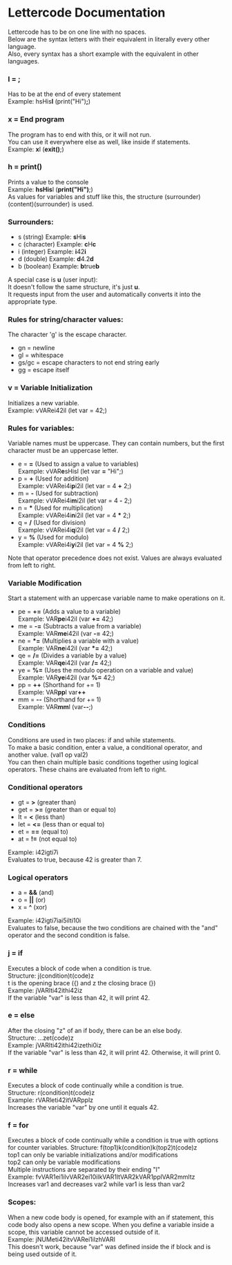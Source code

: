 # Lettercode Documentation

Lettercode has to be on one line with no spaces.<br>
Below are the syntax letters with their equivalent in literally every other language.<br>
Also, every syntax has a short example with the equivalent in other languages.

### l = ;
Has to be at the end of every statement<br>
Example: hsHis**l** (print("Hi")**;**)

### x = End program
The program has to end with this, or it will not run.<br>
You can use it everywhere else as well, like inside if statements.<br>
Example: **x**l (**exit()**;)

### h = print()
Prints a value to the console<br>
Example: **hsHis**l (**print("Hi")**;)<br>
As values for variables and stuff like this, the structure (surrounder)(content)(surrounder) is used.

### Surrounders:
- s (string) Example: **s**Hi**s**
- c (character) Example: **c**H**c**
- i (integer) Example: **i**42**i**
- d (double) Example: **d**4.2**d**
- b (boolean) Example: **b**true**b**

A special case is **u** (user input):<br>
It doesn't follow the same structure, it's just **u**.<br>
It requests input from the user and automatically converts it into the appropriate type.

### Rules for string/character values:
The character 'g' is the escape character.
- gn = newline
- gl = whitespace
- gs/gc = escape characters to not end string early
- gg = escape itself

### v = Variable Initialization
Initializes a new variable.<br>
Example: vVARei42il (let var = 42;)

### Rules for variables:
Variable names must be uppercase. They can contain numbers, but the first character must be an uppercase letter.
- e = **=** (Used to assign a value to variables)<br>Example: vVAR**e**sHisl (let var **=** "Hi";)
- p = **+** (Used for addition)<br>Example: vVARei4i**p**i2il (let var = 4 **+** 2;)
- m = **-** (Used for subtraction)<br>Example: vVARei4i**m**i2il (let var = 4 **-** 2;)
- n = __\*__ (Used for multiplication)<br>Example: vVARei4i**n**i2il (let var = 4 __\*__ 2;)
- q = **/** (Used for division)<br>Example: vVARei4i**q**i2il (let var = 4 **/** 2;)
- y = **%** (Used for modulo)<br>Example: vVARei4i**y**i2il (let var = 4 **%** 2;)

Note that operator precedence does not exist. Values are always evaluated from left to right.

### Variable Modification
Start a statement with an uppercase variable name to make operations on it.
- pe = **+=** (Adds a value to a variable)<br>Example: VAR**pe**i42il (var **+=** 42;)
- me = **-=** (Subtracts a value from a variable)<br>Example: VAR**me**i42il (var **-=** 42;)
- ne = __\*=__ (Multiplies a variable with a value)<br>Example: VAR**ne**i42il (var __\*=__ 42;)
- qe = **/=** (Divides a variable by a value)<br>Example: VAR**qe**i42il (var **/=** 42;)
- ye = **%=** (Uses the modulo operation on a variable and value)<br>Example: VAR**ye**i42il (var **%=** 42;)
- pp = **++** (Shorthand for += 1)<br>Example: VAR**pp**l var<strong>++</strong>
- mm = **--** (Shorthand for += 1)<br>Example: VAR**mm**l (var<strong>--</strong>;)

### Conditions
Conditions are used in two places: if and while statements.<br>
To make a basic condition, enter a value, a conditional operator, and another value. (val1 op val2)<br>
You can then chain multiple basic conditions together using logical operators. These chains are evaluated from left to right.

### Conditional operators
- gt = **>** (greater than)
- get = **>=** (greater than or equal to)
- lt = **<** (less than)
- let = **<=** (less than or equal to)
- et = **==** (equal to)
- at = **!=** (not equal to)

Example: i42igti7i<br>
Evaluates to true, because 42 is greater than 7.<br>

### Logical operators
- a = **&&** (and)
- o = **||** (or)
- x = **^** (xor)

Example: i42igti7iai5ilti10i<br>
Evaluates to false, because the two conditions are chained with the "and" operator and the second condition is false.

### j = if
Executes a block of code when a condition is true.<br>
Structure: j(condition)t(code)z<br>
t is the opening brace ({) and z the closing brace (})<br>
Example: jVARlti42ithi42iz<br>
If the variable "var" is less than 42, it will print 42.

### e = else
After the closing "z" of an if body, there can be an else body.<br>
Structure: ...zet(code)z<br>
Example: jVARlti42ithi42izethi0iz<br>
If the variable "var" is less than 42, it will print 42. Otherwise, it will print 0.

### r = while
Executes a block of code continually while a condition is true.<br>
Structure: r(condition)t(code)z<br>
Example: rVARleti42itVARpplz<br>
Increases the variable "var" by one until it equals 42.

### f = for
Executes a block of code continually while a condition is true with options for counter variables.
Structure: f(top1)k(condition)k(top2)t(code)z<br>
top1 can only be variable initializations and/or modifications<br>
top2 can only be variable modifications<br>
Multiple instructions are separated by their ending "l"<br>
Example: fvVAR1ei1ilvVAR2ei10ilkVAR1ltVAR2kVAR1pplVAR2mmltz<br>
Increases var1 and decreases var2 while var1 is less than var2

### Scopes:
When a new code body is opened, for example with an if statement, this code body also opens
a new scope. When you define a variable inside a scope, this variable cannot be accessed outside
of it.<br>
Example: jNUMeti42itvVARei1ilzhVARl<br>
This doesn't work, because "var" was defined inside the if block and is being used outside of it.
